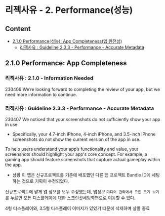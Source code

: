 # 리젝사유 - 2. Performance(성능)

## Content
- [2.1.0 Performance(성능): App Completeness(앱 완전성)](#2.1.0-Performance:-App-Completeness)
    - [리젝사유 : Guideline 2.3.3 - Performance - Accurate Metadata](#리젝사유-:-Guideline-2.1---Information-Needed)

## 2.1.0 Performance: App Completeness

### 리젝사유 : 2.1.0 - Information Needed
230409
We’re looking forward to completing the review of your app, but we need more information to continue.




### 리젝사유 : Guideline 2.3.3 - Performance - Accurate Metadata
230407
We noticed that your screenshots do not sufficiently show your app in use. 

- Specifically, your 4.7-inch iPhone, 4-inch iPhone, and 3.5-inch iPhone screenshots do not show the current version of the app in use.

To help users understand your app’s functionality and value, your screenshots should highlight your app's core concept. For example, a gaming app should feature screenshots that capture actual gameplay within the app.

- 상황
이 앱은 신규프로젝트를 기존에 배포했던 다른 앱 프로젝트 Bundle ID에 세팅하는 것으로 기획이 수정되었다.

신규프로젝트에 맡게 앱 정보를 모두 수정했는데,  앱정보 `미디어 관리에서 모든 크기 보기`를 누르면 모든 디스플레이에 대한 스크린샷세팅화면으로 이동할 수 있다.  

4형 디스플레이와, 3.5형 디스플레이 이미지가 있었기 떄문에 삭제하며 상황 종료

